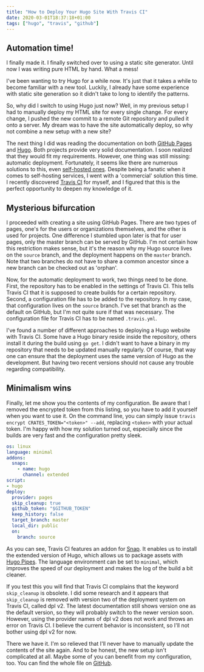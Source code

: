 ```yaml
---
title: "How to Deploy Your Hugo Site With Travis CI"
date: 2020-03-01T18:37:18+01:00
tags: ["hugo", "travis", "github"]
---
```


## Automation time!

I finally made it.
I finally switched over to using a static site generator.
Until now I was writing pure HTML by hand.
What a mess!

I've been wanting to try Hugo for a while now.
It's just that it takes a while to become familiar with a new tool.
Luckily, I already have some experience with static site generation so it didn't take to long to identify the patterns.

So, why did I switch to using Hugo just now?
Well, in my previous setup I had to manually deploy my HTML site for every single change.
For every change, I pushed the new commit to a remote Git repository and pulled it onto a server.
My dream was to have the site automatically deploy, so why not combine a new setup with a new site?

The next thing I did was reading the documentation on both [GitHub Pages](https://pages.github.com/) and [Hugo](https://gohugo.io/).
Both projects provide very solid documentation.
I soon realized that they would fit my requirements.
However, one thing was still missing: automatic deployment.
Fortunately, it seems like there are numerous solutions to this, even [self-hosted ones](https://drone.io/).
Despite being a fanatic when it comes to self-hosting services, I went with a 'commercial' solution this time.
I recently discovered [Travis CI](https://travis-ci.org/) for myself, and I figured that this is the perfect opportunity to deepen my knowledge of it.

## Mysterious bifurcation

I proceeded with creating a site using GitHub Pages.
There are two types of pages, one's for the users or organizations themselves, and the other is used for projects.
One difference I stumbled upon later is that for user pages, only the master branch can be served by GitHub.
I'm not certain how this restriction makes sense, but it's the reason why my Hugo source lives on the `source` branch, and the deployment happens on the `master` branch.
Note that two branches do not have to share a common ancestor since a new branch can be checked out as 'orphan'.

Now, for the automatic deployment to work, two things need to be done.
First, the repository has to be enabled in the settings of Travis CI.
This tells Travis CI that it is supposed to create builds for a certain repository.
Second, a configuration file has to be added to the repository.
In my case, that configuration lives on the `source` branch.
I've set that branch as the default on GitHub, but I'm not quite sure if that was necessary.
The configuration file for Travis CI has to be named `.travis.yml`.

I've found a number of different approaches to deploying a Hugo website with Travis CI.
Some have a Hugo binary reside inside the repository, others install it during the build using `go get`.
I didn't want to have a binary in my repository that needs to be updated manually regularly.
Of course, that way one can ensure that the deployment uses the same version of Hugo as the development.
But having two recent versions should not cause any trouble regarding compatibility.

## Minimalism wins

Finally, let me show you the contents of my configuration.
Be aware that I removed the encrypted token from this listing, so you have to add it yourself when you want to use it.
On the command line, you can simply issue `travis encrypt CRATES_TOKEN="<token>" --add`, replacing `<token>` with your actual token.
I'm happy with how my solution turned out, especially since the builds are very fast and the configuration pretty sleek.

```yaml
os: linux
language: minimal
addons:
  snaps:
    - name: hugo
      channel: extended
script:
- hugo
deploy:
  provider: pages
  skip_cleanup: true
  github_token: "$GITHUB_TOKEN"
  keep_history: false
  target_branch: master
  local_dir: public
  on:
    branch: source
```

As you can see, Travis CI features an addon for [Snap](https://snapcraft.io/).
It enables us to install the extended version of Hugo, which allows us to package assets with [Hugo Pipes](https://gohugo.io/hugo-pipes/).
The language environment can be set to `minimal`, which improves the speed of our deployment and makes the log of the build a bit cleaner.

If you test this you will find that Travis CI complains that the keyword `skip_cleanup` is obsolete.
I did some research and it appears that `skip_cleanup` is removed with version two of the deployment system on Travis CI, called dpl v2.
The latest documentation still shows version one as the default version, so they will probably switch to the newer version soon.
However, using the provider names of dpl v2 does not work and throws an error on Travis CI.
I believe the current behavior is inconsistent, so I'll not bother using dpl v2 for now.

There we have it.
I'm so relieved that I'll never have to manually update the contents of the site again.
And to be honest, the new setup isn't complicated at all.
Maybe some of you can benefit from my configuration, too.
You can find the whole file on [GitHub](https://github.com/eikendev/eikendev.github.io/blob/source/.travis.yml).

